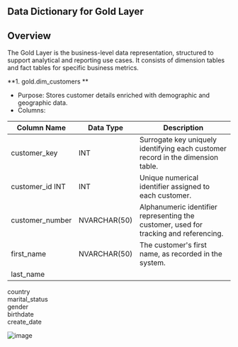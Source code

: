 Data Dictionary for Gold Layer 
-------------------------------------------------------------------------------------------------------------------
Overview 
-------------------------------------------------------------------------------------------------------------------

The Gold Layer is the business-level data representation, structured to support analytical and reporting use cases. It consists of dimension tables and fact tables for specific business metrics.

**1.	gold.dim_customers **
  - Purpose: Stores customer details enriched with demographic and geographic data.
  - Columns: 

|  Column Name	          |  Data Type	            |  Description                                                                      |
|-------------------------|-------------------------|-----------------------------------------------------------------------------------|
|customer_key	            |  INT	                  |  Surrogate key uniquely identifying each customer record in the dimension table.  |
|customer_id	INT	        |  INT                    |  Unique numerical identifier assigned to each customer.                           |
|customer_number		      |  NVARCHAR(50)           |  Alphanumeric identifier representing the customer, used for tracking and referencing.|          
|first_name		            |  NVARCHAR(50)           |  The customer's first name, as recorded in the system.                            |
|last_name		            |
country		
marital_status		
gender		
birthdate		
create_date		

![image](https://github.com/user-attachments/assets/485a1edf-ac72-4522-bc55-8464d59c96f4)
